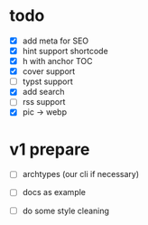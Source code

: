 # todo

- [X] add meta for SEO
- [X] hint support shortcode
- [X] h with anchor TOC
- [X] cover support
- [ ] typst support
- [X] add search
- [ ] rss support
- [X] pic -> webp
# v1 prepare
- [ ] archtypes (our cli if necessary)
- [ ] docs as example

- [ ] do some style cleaning
